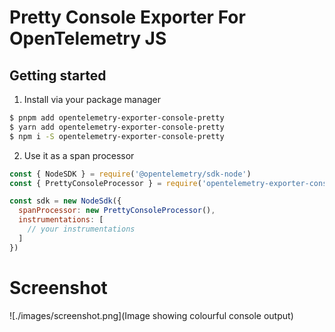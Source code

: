 # Pretty Console Exporter For OpenTelemetry JS

## Getting started

1. Install via your package manager

```sh
$ pnpm add opentelemetry-exporter-console-pretty
$ yarn add opentelemetry-exporter-console-pretty
$ npm i -S opentelemetry-exporter-console-pretty
```

2. Use it as a span processor 

```js
const { NodeSDK } = require('@opentelemetry/sdk-node')
const { PrettyConsoleProcessor } = require('opentelemetry-exporter-console-pretty')

const sdk = new NodeSdk({
  spanProcessor: new PrettyConsoleProcessor(),
  instrumentations: [
    // your instrumentations
  ]
})
```

# Screenshot

![./images/screenshot.png](Image showing colourful console output)
